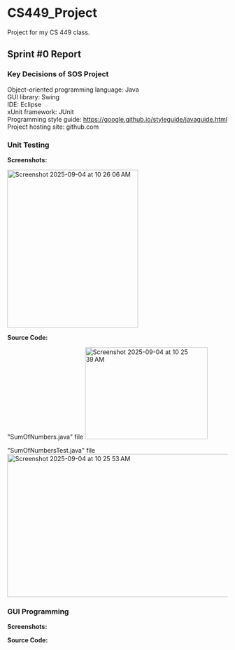# CS449_Project
Project for my CS 449 class.

## Sprint #0 Report 

### Key Decisions of SOS Project

Object-oriented programming language: Java\
GUI library: Swing\
IDE: Eclipse\
xUnit framework: JUnit\
Programming style guide: https://google.github.io/styleguide/javaguide.html \
Project hosting site: github.com

### Unit Testing

**Screenshots:**

<img width="299" height="361" alt="Screenshot 2025-09-04 at 10 26 06 AM" src="https://github.com/user-attachments/assets/4d37e311-7873-4c27-91eb-b6411ef445de" />



**Source Code:**


"SumOfNumbers.java" file
<img width="280" height="210" alt="Screenshot 2025-09-04 at 10 25 39 AM" src="https://github.com/user-attachments/assets/ad196fcc-0b42-469a-97e3-1b221f9ead98" />

"SumOfNumbersTest.java" file
<img width="674" height="327" alt="Screenshot 2025-09-04 at 10 25 53 AM" src="https://github.com/user-attachments/assets/7c08c986-5d31-44ee-ae79-0c83f5692e22" />





### GUI Programming

**Screenshots:**

**Source Code:**


